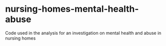 # nursing-homes-mental-health-abuse
Code used in the analysis for an investigation on mental health and abuse in nursing homes
